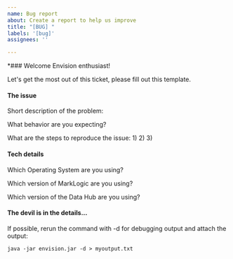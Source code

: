 ```yaml
---
name: Bug report
about: Create a report to help us improve
title: "[BUG] "
labels: '[bug]'
assignees: ''

---
```


*### Welcome Envision enthusiast!

Let's get the most out of this ticket, please fill out this template.

#### The issue

Short description of the problem:

What behavior are you expecting?

What are the steps to reproduce the issue:
1)
2)
3)

#### Tech details

Which Operating System are you using?

Which version of MarkLogic are you using?

Which version of the Data Hub are you using?

#### The devil is in the details...

If possible, rerun the command with -d for debugging output and attach the output:

  `java -jar envision.jar -d > myoutput.txt`
